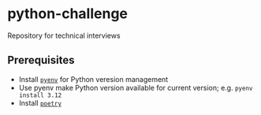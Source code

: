 # python-challenge

Repository for technical interviews

## Prerequisites

- Install [`pyenv`](https://github.com/pyenv/pyenv?tab=readme-ov-file#installation) for Python veresion management
- Use pyenv make Python version available for current version; e.g. `pyenv install 3.12`
- Install [`poetry`](https://python-poetry.org/docs/#installation)

